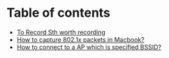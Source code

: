 # Table of contents

* [To Record Sth worth recording](README.md)
* [How to capture 802.1x packets in Macbook?](capture-80211-packets-in-macbook.md)
* [How to connect to a AP which is specified BSSID?](how-to-connect-to-a-ap-which-is-specified-bssid.md)

